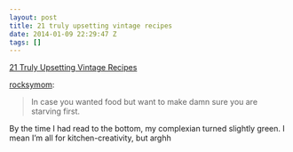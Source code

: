 ```yaml
---
layout: post
title: 21 truly upsetting vintage recipes
date: 2014-01-09 22:29:47 Z
tags: []
---
```

[21 Truly Upsetting Vintage Recipes](http://www.buzzfeed.com/ariannarebolini/truly-upsetting-vintage-recipes?s=mobile)

[rocksymom](http://rocksymom.tumblr.com/post/72800628567/21-truly-upsetting-vintage-recipes):

> In case you wanted food but want to make damn sure you are starving first.

By the time I had read to the bottom, my complexian turned slightly green. I mean I’m all for kitchen-creativity, but arghh
